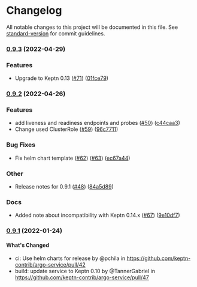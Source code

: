 # Changelog

All notable changes to this project will be documented in this file. See [standard-version](https://github.com/conventional-changelog/standard-version) for commit guidelines.

### [0.9.3](https://github.com/keptn-contrib/argo-service/compare/0.9.2...0.9.3) (2022-04-29)


### Features

* Upgrade to Keptn 0.13 ([#71](https://github.com/keptn-contrib/argo-service/issues/71)) ([01fce79](https://github.com/keptn-contrib/argo-service/commit/01fce791c6603c143808b293523fa4bfceef4c9e))

### [0.9.2](https://github.com/keptn-contrib/argo-service/compare/0.9.1...0.9.2) (2022-04-26)


### Features

* add liveness and readiness endpoints and probes ([#50](https://github.com/keptn-contrib/argo-service/issues/50)) ([c44caa3](https://github.com/keptn-contrib/argo-service/commit/c44caa37b3d8c550c6de77c0df284f146a28899b))
* Change used ClusterRole ([#59](https://github.com/keptn-contrib/argo-service/issues/59)) ([96c7711](https://github.com/keptn-contrib/argo-service/commit/96c7711dacae52b48b7d121cd7a8539f8ab23ced))


### Bug Fixes

* Fix helm chart template ([#62](https://github.com/keptn-contrib/argo-service/issues/62)) ([#63](https://github.com/keptn-contrib/argo-service/issues/63)) ([ec67a44](https://github.com/keptn-contrib/argo-service/commit/ec67a44e91d103840a9c7b2b59bfda9011232a4d))


### Other

* Release notes for 0.9.1 ([#48](https://github.com/keptn-contrib/argo-service/issues/48)) ([84a5d89](https://github.com/keptn-contrib/argo-service/commit/84a5d8905631530b743cbe60fe99162149718a60))


### Docs

* Added note about incompatibility with Keptn 0.14.x ([#67](https://github.com/keptn-contrib/argo-service/issues/67)) ([9e10df7](https://github.com/keptn-contrib/argo-service/commit/9e10df70f6d90a2546386e47613ba7e0d9392960))

### [0.9.1](https://github.com/keptn-contrib/argo-service/compare/0.9.0...0.9.1) (2022-01-24)

#### What's Changed
* ci: Use helm charts for release by @pchila in https://github.com/keptn-contrib/argo-service/pull/42
* build: update service to Keptn 0.10 by @TannerGabriel in https://github.com/keptn-contrib/argo-service/pull/47